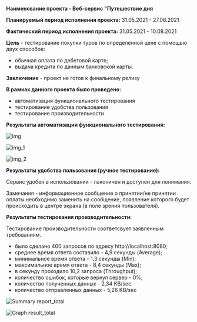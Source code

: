 **Наименование проекта - Веб-сервис "Путешествие дня**

**Планируемый период исполнения проекта:** 31.05.2021 - 27.06.2021

**Фактический период исполнения проекта:** 31.05.2021 - 10.08.2021

**Цель** - тестирование покупки туров по определенной цене с помощью двух способов:
- обычная оплата по дебетовой карте;
- выдача кредита по данным банковской карты.

**Заключение** - проект не готов к финальному релизу

**В рамках данного проекта было проведено:**
- автоматизация функционального тестирования
- тестирование удобства пользования
- тестирование производительности

**Результаты автоматизации функционального тестирования:**

![img](https://user-images.githubusercontent.com/75242936/128925019-82083cdb-d717-4bb9-a6c4-71ed1062e389.png)

![img_1](https://user-images.githubusercontent.com/75242936/128925045-451b43ff-2d46-459d-95a4-92f87487807c.png)

![img_2](https://user-images.githubusercontent.com/75242936/128925067-70d0a94f-32e1-4d48-af81-97479b4a2058.png)

**Результаты удобства пользования (ручное тестирование):**

Сервис удобен в использовании - лаконичен и доступен для понимания.

Замечания - информационное сообщение о принятии/не принятии оплаты необходимо заменить на сообщение,
появление которого будет происходить в центре экрана (в поле зрения пользователя).

**Результаты тестирования производительности:**

Тестирование производительности соответсвует заявленным требованиям.

- было сделано 400 запросов по адресу http://localhost:8080;
- среднее время ответа составило - 4,9 секунды (Average);
- минимальное время ответа - 1,3 секунды (Min); 
- максимальное время ответа - 8,4 секунды (Max);
- в секунду проходило 10,2 запроса (Throughput);
- количество ошибок, которые вернул сервер - 0%;
- количество полученных данных - 2,34 KB/sec
- количество отправленных данных - 5,26 KB/sec

![Summary report_total](https://user-images.githubusercontent.com/75242936/128925079-c313307e-643c-4a26-9a59-c6eac0e5ac40.png)

![Graph result_total](https://user-images.githubusercontent.com/75242936/128925099-6f2e49a2-71fe-4d0a-9c26-10f1e220b6c4.png)
